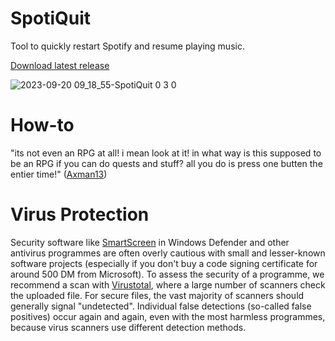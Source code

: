 # SpotiQuit
Tool to quickly restart Spotify and resume playing music. 

[Download latest release](https://github.com/Alsweider/SpotiQuit/releases/latest)

![2023-09-20 09_18_55-SpotiQuit 0 3 0](https://github.com/Alsweider/SpotiQuit/assets/30653982/33e12e13-0db9-467d-ad5f-10ef913472f1)



# How-to

"its not even an RPG at all! i mean look at it! in what way is this supposed to be an RPG if you can do quests and stuff? all you do is press one butten the entier time!" ([Axman13](https://youtu.be/4Z2Z23SAFVA))

# Virus Protection

Security software like [SmartScreen](https://www.pcworld.com/article/406832/how-to-get-past-windows-defender-smartscreen-in-windows-10.html) in Windows Defender and other antivirus programmes are often overly cautious with small and lesser-known software projects (especially if you don't buy a code signing certificate for around 500 DM from Microsoft). To assess the security of a programme, we recommend a scan with [Virustotal](https://www.virustotal.com), where a large number of scanners check the uploaded file. For secure files, the vast majority of scanners should generally signal "undetected". Individual false detections (so-called false positives) occur again and again, even with the most harmless programmes, because virus scanners use different detection methods.
